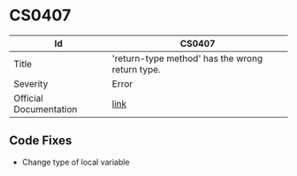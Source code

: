 # CS0407

| Id                     | CS0407                                                            |
| ---------------------- | ----------------------------------------------------------------- |
| Title                  | 'return\-type method' has the wrong return type\.                 |
| Severity               | Error                                                             |
| Official Documentation | [link](http://docs.microsoft.com/en-us/dotnet/csharp/misc/cs0407) |

## Code Fixes

* Change type of local variable
